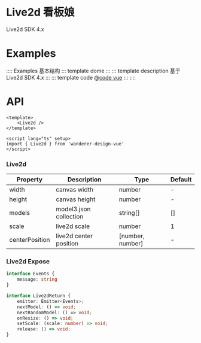 # Live2d 看板娘

Live2d SDK 4.x

# Examples

:::: Examples 基本结构
::: template dome
<Basic />
:::
::: template description
基于 Live2d SDK 4.x
:::
::: template code
@[code vue](@examples/live2d/Basic.vue)
:::
::::

<script lang="ts" setup>
import Basic from '/@/examples/live2d/Basic.vue'
</script>

# API

```vue
<template>
    <Live2d />
</template>

<script lang="ts" setup>
import { Live2d } from 'wanderer-design-vue'
</script>
```
### Live2d

| Property | Description | Type | Default |
| -------- | ----------- | ---- | ------- |
| width | canvas width | number | - |
| height | canvas height | number | - |
| models | model3.json collection | string[] | [] |
| scale | live2d scale | number | 1 |
| centerPosition | live2d center position | [number, number] | - |

### Live2d Expose

```typescript
interface Events {
    message: string
}

interface Live2dReturn {
    emitter: Emitter<Events>;
    nextModel: () => void;
    nextRandomModel: () => void;
    onResize: () => void;
    setScale: (scale: number) => void;
    release: () => void;
}
```